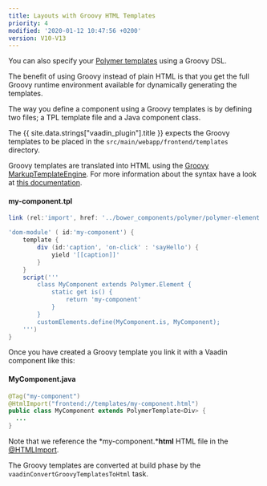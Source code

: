 ```yaml
---
title: Layouts with Groovy HTML Templates
priority: 4
modified: '2020-01-12 10:47:56 +0200'
version: V10-V13
---
```


You can also specify your [Polymer templates](polymer-templates.html) using a Groovy DSL. 

The benefit of using Groovy instead of plain HTML is that you get the full Groovy runtime environment available for dynamically generating the templates.

The way you define a component using a Groovy templates is by defining two files; a TPL template file and a Java component class.

The {{ site.data.strings["vaadin_plugin"].title }} expects the  Groovy templates to be placed in the ``src/main/webapp/frontend/templates`` directory.

Groovy templates are translated into HTML using the [Groovy MarkupTemplateEngine](http://docs.groovy-lang.org/next/html/documentation/markup-template-engine.html). For more information about the syntax have a look at [this documentation](http://docs.groovy-lang.org/next/html/documentation/markup-template-engine.html).

#### my-component.tpl
```groovy
link (rel:'import', href: '../bower_components/polymer/polymer-element.html')

'dom-module' ( id:'my-component') {
    template {
        div (id:'caption', 'on-click' : 'sayHello') {
            yield '[[caption]]'
        }
    }
    script('''
        class MyComponent extends Polymer.Element {
            static get is() {
                return 'my-component'
            }
        }
        customElements.define(MyComponent.is, MyComponent);
    ''')
}
```

Once you have created a Groovy template you link it with a Vaadin component like this:

#### MyComponent.java
```java
@Tag("my-component")
@HtmlImport("frontend://templates/my-component.html")
public class MyComponent extends PolymerTemplate<Div> {
  ...
}
```

Note that we reference the *my-component.***html** HTML file in the [@HTMLImport](https://vaadin.com/api/platform/13.0.7/com/vaadin/flow/component/dependency/HtmlImport.html). 

The Groovy templates are converted at build phase by the ``vaadinConvertGroovyTemplatesToHtml`` task.
